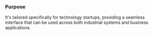 ### Purpose

It's tailored specifically for technology startups, providing a seamless interface that can be
used across both industrial systems and business applications. 
